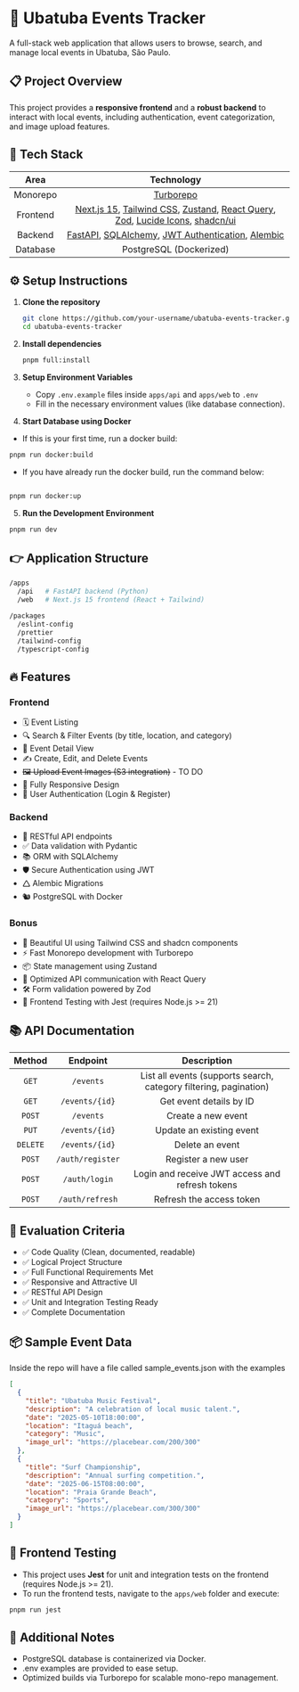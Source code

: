 # 🎉 Ubatuba Events Tracker

A full-stack web application that allows users to browse, search, and manage local events in Ubatuba, São Paulo.

## 📋 Project Overview

This project provides a **responsive frontend** and a **robust backend** to interact with local events, including authentication, event categorization, and image upload features.

## 🚀 Tech Stack

|   Area   |                                                                                                                                 Technology                                                                                                                                 |
| :------: | :------------------------------------------------------------------------------------------------------------------------------------------------------------------------------------------------------------------------------------------------------------------------: |
| Monorepo |                                                                                                                   [Turborepo](https://turbo.build/repo)                                                                                                                    |
| Frontend | [Next.js 15](https://nextjs.org/), [Tailwind CSS](https://tailwindcss.com/), [Zustand](https://zustand-demo.pmnd.rs/), [React Query](https://tanstack.com/query/latest), [Zod](https://zod.dev/), [Lucide Icons](https://lucide.dev/), [shadcn/ui](https://ui.shadcn.com/) |
| Backend  |                                                   [FastAPI](https://fastapi.tiangolo.com/), [SQLAlchemy](https://www.sqlalchemy.org/), [JWT Authentication](https://jwt.io/), [Alembic](https://alembic.sqlalchemy.org/)                                                   |
| Database |                                                                                                                          PostgreSQL (Dockerized)                                                                                                                           |

## ⚙️ Setup Instructions

1. **Clone the repository**

   ```bash
   git clone https://github.com/your-username/ubatuba-events-tracker.git
   cd ubatuba-events-tracker
   ```

2. **Install dependencies**

   ```bash
   pnpm full:install
   ```

3. **Setup Environment Variables**

   - Copy `.env.example` files inside `apps/api` and `apps/web` to `.env`
   - Fill in the necessary environment values (like database connection).

4. **Start Database using Docker**

- If this is your first time, run a docker build:

```bash
pnpm run docker:build
```

- If you have already run the docker build, run the command below:

```bash

pnpm run docker:up

```

5. **Run the Development Environment**

```bash
pnpm run dev
```

## 👉 Application Structure

```bash
/apps
  /api   # FastAPI backend (Python)
  /web   # Next.js 15 frontend (React + Tailwind)

/packages
  /eslint-config
  /prettier
  /tailwind-config
  /typescript-config
```

## 🔥 Features

### Frontend

- 🗓 Event Listing
- 🔍 Search & Filter Events (by title, location, and category)
- 📄 Event Detail View
- ✍️ Create, Edit, and Delete Events
- ~~🖼 Upload Event Images (S3 integration)~~ - TO DO
- 📱 Fully Responsive Design
- 🔐 User Authentication (Login & Register)

### Backend

- 📁 RESTful API endpoints
- ✅ Data validation with Pydantic
- 📚 ORM with SQLAlchemy
- 🛡 Secure Authentication using JWT
- 🛆 Alembic Migrations
- 🐿 PostgreSQL with Docker

### Bonus

- 🎨 Beautiful UI using Tailwind CSS and shadcn components
- ⚡ Fast Monorepo development with Turborepo
- 📦 State management using Zustand
- 🚀 Optimized API communication with React Query
- 🛠️ Form validation powered by Zod
- 🧪 Frontend Testing with Jest (requires Node.js >= 21)

## 📚 API Documentation

|  Method  |     Endpoint     |                            Description                            |
| :------: | :--------------: | :---------------------------------------------------------------: |
|  `GET`   |    `/events`     | List all events (supports search, category filtering, pagination) |
|  `GET`   |  `/events/{id}`  |                      Get event details by ID                      |
|  `POST`  |    `/events`     |                        Create a new event                         |
|  `PUT`   |  `/events/{id}`  |                     Update an existing event                      |
| `DELETE` |  `/events/{id}`  |                          Delete an event                          |
|  `POST`  | `/auth/register` |                        Register a new user                        |
|  `POST`  |  `/auth/login`   |          Login and receive JWT access and refresh tokens          |
|  `POST`  | `/auth/refresh`  |                     Refresh the access token                      |

## 🎯 Evaluation Criteria

- ✅ Code Quality (Clean, documented, readable)
- ✅ Logical Project Structure
- ✅ Full Functional Requirements Met
- ✅ Responsive and Attractive UI
- ✅ RESTful API Design
- ✅ Unit and Integration Testing Ready
- ✅ Complete Documentation

## 📦 Sample Event Data

Inside the repo will have a file called sample_events.json with the examples

```json
[
  {
    "title": "Ubatuba Music Festival",
    "description": "A celebration of local music talent.",
    "date": "2025-05-10T18:00:00",
    "location": "Itaguá beach",
    "category": "Music",
    "image_url": "https://placebear.com/200/300"
  },
  {
    "title": "Surf Championship",
    "description": "Annual surfing competition.",
    "date": "2025-06-15T08:00:00",
    "location": "Praia Grande Beach",
    "category": "Sports",
    "image_url": "https://placebear.com/300/300"
  }
]
```

## 🧪 Frontend Testing

- This project uses **Jest** for unit and integration tests on the frontend (requires Node.js >= 21).
- To run the frontend tests, navigate to the `apps/web` folder and execute:

```bash
pnpm run jest
```

## 💬 Additional Notes

- PostgreSQL database is containerized via Docker.
- .env examples are provided to ease setup.
- Optimized builds via Turborepo for scalable mono-repo management.
